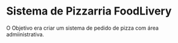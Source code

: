 # Sistema de Pizzarria FoodLivery
O Objetivo era criar um sistema de pedido de pizza com área admiinistrativa.